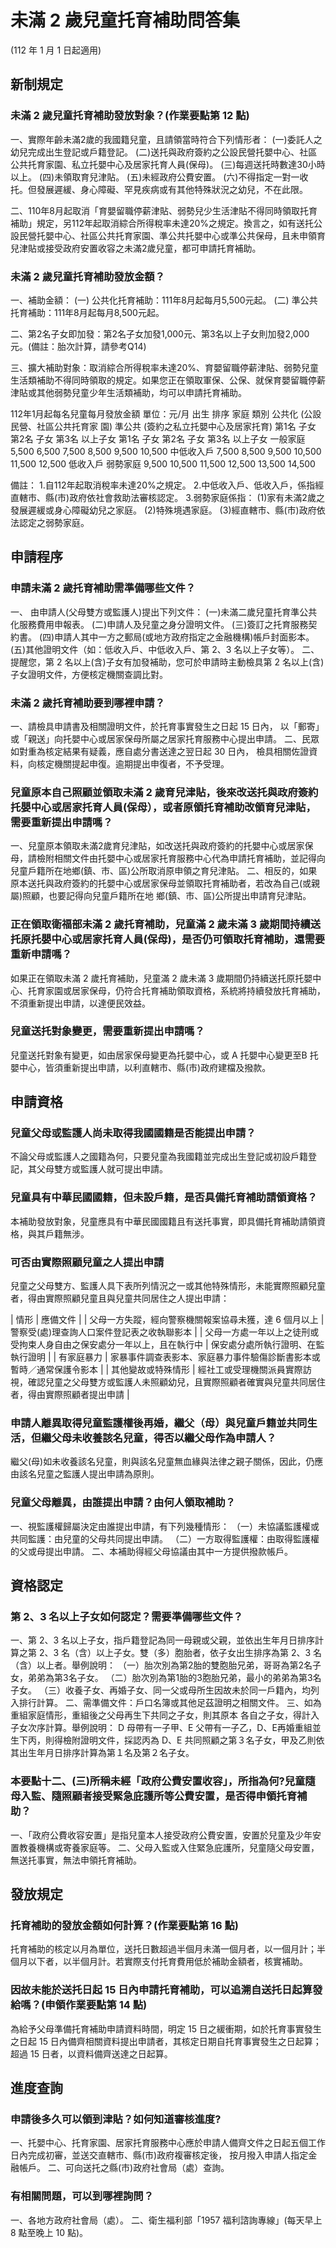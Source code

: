 # 未滿 2 歲兒童托育補助問答集 

(112 年 1 月 1 日起適用)

## 新制規定

### 未滿 2 歲兒童托育補助發放對象？(作業要點第 12 點)

一、實際年齡未滿2歲的我國籍兒童，且請領當時符合下列情形者： 
(一)委託人之幼兒完成出生登記或戶籍登記。 
(二)送托與政府簽約之公設民營托嬰中心、社區公共托育家園、私立托嬰中心及居家托育人員(保母)。 
(三)每週送托時數達30小時以上。
(四)未領取育兒津貼。 
(五)未經政府公費安置。 
(六)不得指定一對一收托。但發展遲緩、身心障礙、罕見疾病或有其他特殊狀況之幼兒，不在此限。

二、110年8月起取消「育嬰留職停薪津貼、弱勢兒少生活津貼不得同時領取托育補助」規定，另112年起取消綜合所得稅率未達20%之規定。換言之，如有送托公設民營托嬰中心、社區公共托育家園、準公共托嬰中心或準公共保母，且未申領育兒津貼或接受政府安置收容之未滿2歲兒童，都可申請托育補助。

### 未滿 2 歲兒童托育補助發放金額？

一、補助金額： 
(一) 公共化托育補助：111年8月起每月5,500元起。 
(二) 準公共托育補助：111年8月起每月8,500元起。 

二、第2名子女即加發：第2名子女加發1,000元、第3名以上子女則加發2,000元。(備註：胎次計算，請參考Q14)

三、擴大補助對象：取消綜合所得稅率未達20%、育嬰留職停薪津貼、弱勢兒童生活類補助不得同時領取的規定。如果您正在領取軍保、公保、就保育嬰留職停薪津貼或其他弱勢兒童少年生活類補助，均可以申請托育補助。

112年1月起每名兒童每月發放金額 
單位：元/月 
             出生 
             排序 
家庭 
類別 
公共化 
(公設民營、社區公共托育家
園) 
準公共 
 (簽約之私立托嬰中心及居家托育) 
第1名 
子女 
第2名 
子女 
第3名 
以上子女 
第1名 
子女 
第2名 
子女 
第3名 
以上子女 
一般家庭 5,500 6,500 7,500 8,500 9,500  10,500 
中低收入戶 7,500 8,500 9,500 10,500 11,500 12,500 
低收入戶 
弱勢家庭 9,500 10,500 11,500 12,500 13,500 14,500

備註：
1.自112年起取消稅率未達20%之規定。 
2.中低收入戶、低收入戶，係指經直轄市、縣(市)政府依社會救助法審核認定。 
3.弱勢家庭係指：
(1)家有未滿2歲之發展遲緩或身心障礙幼兒之家庭。 
(2)特殊境遇家庭。 
(3)經直轄市、縣(市)政府依法認定之弱勢家庭。

## 申請程序

### 申請未滿 2 歲托育補助需準備哪些文件？

一、 由申請人(父母雙方或監護人)提出下列文件： 
(一)未滿二歲兒童托育準公共化服務費用申報表。
(二)申請人及兒童之身分證明文件。 
(三)簽訂之托育服務契約書。 
(四)申請人其中一方之郵局(或地方政府指定之金融機構)帳戶封面影本。 
(五)其他證明文件（如：低收入戶、中低收入戶、第 2、3 名以上子女等）。 
二、 提醒您，第 2 名以上(含)子女有加發補助，您可於申請時主動檢具第 2 名以上(含)子女證明文件，方便核定機關查調比對。

### 未滿 2 歲托育補助要到哪裡申請？

一、請檢具申請書及相關證明文件，於托育事實發生之日起 15 日內， 以「郵寄」或「親送」向托嬰中心或居家保母所屬之居家托育服務中心提出申請。 
二、民眾如對重為核定結果有疑義，應自處分書送達之翌日起 30 日內， 檢具相關佐證資料，向核定機關提起申復。逾期提出申復者，不予受理。

### 兒童原本自己照顧並領取未滿 2 歲育兒津貼，後來改送托與政府簽約托嬰中心或居家托育人員(保母），或者原領托育補助改領育兒津貼，需要重新提出申請嗎？

一、兒童原本領取未滿2歲育兒津貼，如改送托與政府簽約的托嬰中心或居家保母，請檢附相關文件由托嬰中心或居家托育服務中心代為申請托育補助，並記得向兒童戶籍所在地鄉(鎮、市、區)公所取消原申領之育兒津貼。 
二、相反的，如果原本送托與政府簽約的托嬰中心或居家保母並領取托育補助者，若改為自己(或親屬)照顧，也要記得向兒童戶籍所在地 鄉(鎮、市、區)公所提出申請育兒津貼。

### 正在領取衛福部未滿 2 歲托育補助，兒童滿 2 歲未滿 3 歲期間持續送托原托嬰中心或居家托育人員(保母)，是否仍可領取托育補助，還需要重新申請嗎？

如果正在領取未滿 2 歲托育補助，兒童滿 2 歲未滿 3 歲期間仍持續送托原托嬰中心、托育家園或居家保母，仍符合托育補助領取資格，系統將持續發放托育補助，不須重新提出申請，以達便民效益。

### 兒童送托對象變更，需要重新提出申請嗎？

兒童送托對象有變更，如由居家保母變更為托嬰中心，或 A 托嬰中心變更至B 托嬰中心，皆須重新提出申請，以利直轄市、縣(市)政府建檔及撥款。

## 申請資格

### 兒童父母或監護人尚未取得我國國籍是否能提出申請？

不論父母或監護人之國籍為何，只要兒童為我國籍並完成出生登記或初設戶籍登記，其父母雙方或監護人就可提出申請。

### 兒童具有中華民國國籍，但未設戶籍，是否具備托育補助請領資格？

本補助發放對象，兒童應具有中華民國國籍且有送托事實，即具備托育補助請領資格，與其戶籍無涉。

### 可否由實際照顧兒童之人提出申請

兒童之父母雙方、監護人具下表所列情況之一或其他特殊情形，未能實際照顧兒童者，得由實際照顧兒童且與兒童共同居住之人提出申請：

| 情形 | 應備文件 |
| 父母一方失蹤，經向警察機關報案協尋未獲，達 6 個月以上 | 警察受(處)理查詢人口案件登記表之收執聯影本 |
| 父母一方處一年以上之徒刑或受拘束人身自由之保安處分一年以上，且在執行中 | 保安處分處所執行證明、在監執行證明 |
| 有家庭暴力 | 家暴事件調查表影本、家庭暴力事件驗傷診斷書影本或暫時／通常保護令影本 |
| 其他變故或特殊情形 | 經社工或受理機關派員實際訪視，確認兒童之父母雙方或監護人未照顧幼兒，且實際照顧者確實與兒童共同居住者，得由實際照顧者提出申請 |

### 申請人離異取得兒童監護權後再婚，繼父（母）與兒童戶籍並共同生活，但繼父母未收養該名兒童，得否以繼父母作為申請人？

繼父(母)如未收養該名兒童，則與該名兒童無血緣與法律之親子關係，因此，仍應由該名兒童之監護人提出申請為原則。

### 兒童父母離異，由誰提出申請？由何人領取補助？

 一、視監護權歸屬決定由誰提出申請，有下列幾種情形： 
（一）未協議監護權或共同監護：由兒童的父母共同提出申請。 
（二）一方取得監護權：由取得監護權的父或母提出申請。
二、本補助得經父母協議由其中一方提供撥款帳戶。

## 資格認定

### 第 2、3 名以上子女如何認定？需要準備哪些文件？

一、第 2、3 名以上子女，指戶籍登記為同一母親或父親，並依出生年月日排序計算之第 2、3 名（含）以上子女。雙（多）胞胎者，依子女出生排序為第 2、3 名（含）以上者。舉例說明： 
（一）胎次別為第2胎的雙胞胎兄弟，哥哥為第2名子女，弟弟為第3名子女。 
（二）胎次別為第1胎的3胞胎兄弟，最小的弟弟為第3名子女。 
（三）收養子女、再婚子女、同一父或母所生因故未於同一戶籍內，均列入排行計算。 
二、需準備文件：戶口名簿或其他足茲證明之相關文件。 
三、如為重組家庭情形，重組後之父母再生下共同之子女，則其原本  各自之子女，得計入子女次序計算。舉例說明： 
D 母帶有一子甲、E 父帶有一子乙，D、E再婚重組並生下丙，則得檢附證明文件，採認丙為 D、E 共同照顧之第３名子女，甲及乙則依其出生年月日排序計算為第１名及第２名子女。 

### 本要點十二、(三)所稱未經「政府公費安置收容」，所指為何?兒童隨母入監、隨照顧者接受緊急庇護所等公費安置，是否得申領托育補助？

一、「政府公費收容安置」是指兒童本人接受政府公費安置，安置於兒童及少年安置教養機構或寄養家庭等。 
二、父母入監或入住緊急庇護所，兒童隨父母安置，無送托事實，無法申領托育補助。

## 發放規定

### 托育補助的發放金額如何計算？(作業要點第 16 點) 

托育補助的核定以月為單位，送托日數超過半個月未滿一個月者，以一個月計；半個月以下者，以半個月計。若實際支付托育費用低於補助金額者，核實補助。

### 因故未能於送托日起 15 日內申請托育補助，可以追溯自送托日起算發給嗎？(申領作業要點第 14 點) 

為給予父母準備托育補助申請資料時間，明定 15 日之緩衝期，如於托育事實發生之日起 15 日內備齊相關資料提出申請者，其核定日期自托育事實發生之日起算；超過 15 日者，以資料備齊送達之日起算。 

## 進度查詢

### 申請後多久可以領到津貼？如何知道審核進度? 

一、托嬰中心、托育家園、居家托育服務中心應於申請人備齊文件之日起五個工作日內完成初審，並送交直轄市、縣(市)政府複審核定後， 按月撥入申請人指定金融帳戶。 
二、可向送托之縣(市)政府社會局（處）查詢。

### 有相關問題，可以到哪裡詢問？ 

一、各地方政府社會局（處）。 
二、衛生福利部「1957 福利諮詢專線」(每天早上 8 點至晚上 10 點)。